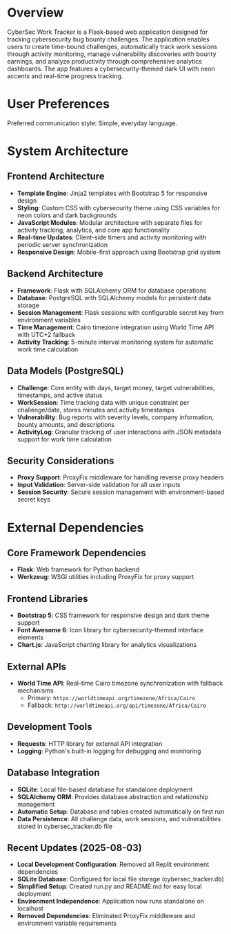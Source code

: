 # Overview

CyberSec Work Tracker is a Flask-based web application designed for tracking cybersecurity bug bounty challenges. The application enables users to create time-bound challenges, automatically track work sessions through activity monitoring, manage vulnerability discoveries with bounty earnings, and analyze productivity through comprehensive analytics dashboards. The app features a cybersecurity-themed dark UI with neon accents and real-time progress tracking.

# User Preferences

Preferred communication style: Simple, everyday language.

# System Architecture

## Frontend Architecture
- **Template Engine**: Jinja2 templates with Bootstrap 5 for responsive design
- **Styling**: Custom CSS with cybersecurity theme using CSS variables for neon colors and dark backgrounds
- **JavaScript Modules**: Modular architecture with separate files for activity tracking, analytics, and core app functionality
- **Real-time Updates**: Client-side timers and activity monitoring with periodic server synchronization
- **Responsive Design**: Mobile-first approach using Bootstrap grid system

## Backend Architecture
- **Framework**: Flask with SQLAlchemy ORM for database operations
- **Database**: PostgreSQL with SQLAlchemy models for persistent data storage
- **Session Management**: Flask sessions with configurable secret key from environment variables
- **Time Management**: Cairo timezone integration using World Time API with UTC+2 fallback
- **Activity Tracking**: 5-minute interval monitoring system for automatic work time calculation

## Data Models (PostgreSQL)
- **Challenge**: Core entity with days, target money, target vulnerabilities, timestamps, and active status
- **WorkSession**: Time tracking data with unique constraint per challenge/date, stores minutes and activity timestamps
- **Vulnerability**: Bug reports with severity levels, company information, bounty amounts, and descriptions
- **ActivityLog**: Granular tracking of user interactions with JSON metadata support for work time calculation

## Security Considerations
- **Proxy Support**: ProxyFix middleware for handling reverse proxy headers
- **Input Validation**: Server-side validation for all user inputs
- **Session Security**: Secure session management with environment-based secret keys

# External Dependencies

## Core Framework Dependencies
- **Flask**: Web framework for Python backend
- **Werkzeug**: WSGI utilities including ProxyFix for proxy support

## Frontend Libraries
- **Bootstrap 5**: CSS framework for responsive design and dark theme support
- **Font Awesome 6**: Icon library for cybersecurity-themed interface elements
- **Chart.js**: JavaScript charting library for analytics visualizations

## External APIs
- **World Time API**: Real-time Cairo timezone synchronization with fallback mechanisms
  - Primary: `https://worldtimeapi.org/timezone/Africa/Cairo`
  - Fallback: `http://worldtimeapi.org/api/timezone/Africa/Cairo`

## Development Tools
- **Requests**: HTTP library for external API integration
- **Logging**: Python's built-in logging for debugging and monitoring

## Database Integration
- **SQLite**: Local file-based database for standalone deployment
- **SQLAlchemy ORM**: Provides database abstraction and relationship management
- **Automatic Setup**: Database and tables created automatically on first run
- **Data Persistence**: All challenge data, work sessions, and vulnerabilities stored in cybersec_tracker.db file

## Recent Updates (2025-08-03)
- **Local Development Configuration**: Removed all Replit environment dependencies
- **SQLite Database**: Configured for local file storage (cybersec_tracker.db)
- **Simplified Setup**: Created run.py and README.md for easy local deployment
- **Environment Independence**: Application now runs standalone on localhost
- **Removed Dependencies**: Eliminated ProxyFix middleware and environment variable requirements